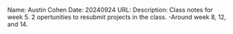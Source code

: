 Name:
    Austin Cohen
Date:
    20240924
URL:
Description:
    Class notes for week 5. 
    2 opertunities to resubmit projects in the class.
        -Around week 8, 12, and 14.
    